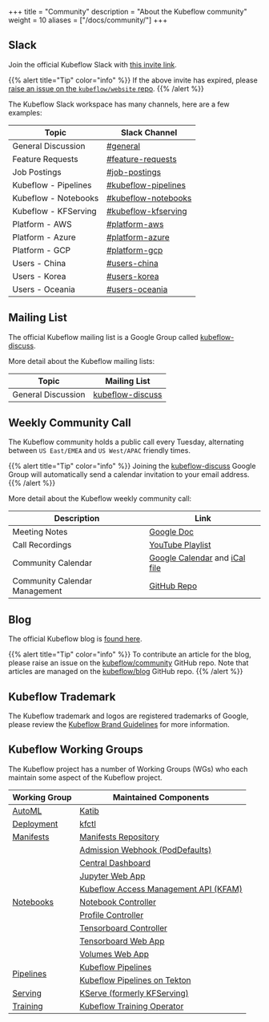 +++
title =  "Community"
description = "About the Kubeflow community"
weight = 10
aliases = ["/docs/community/"]
+++

## Slack

Join the official Kubeflow Slack with [this invite link](https://join.slack.com/t/kubeflow/shared_invite/zt-15p4qkx7a-gy2kDrQS52Y44HoSssxpcw).

{{% alert title="Tip" color="info" %}}
If the above invite has expired, please [raise an issue on the `kubeflow/website` repo](https://github.com/kubeflow/website/issues/new).
{{% /alert %}}

The Kubeflow Slack workspace has many channels, here are a few examples:

| Topic | Slack Channel |
| --- | --- |
| General Discussion | [#general](https://kubeflow.slack.com/archives/C7REE0ETX)
| Feature Requests | [#feature-requests](https://kubeflow.slack.com/archives/C01A7RYEYMB)
| Job Postings | [#job-postings](https://kubeflow.slack.com/archives/CJ9PJE5FS)
| Kubeflow - Pipelines | [#kubeflow-pipelines](https://kubeflow.slack.com/archives/CE10KS9M4)
| Kubeflow - Notebooks | [#kubeflow-notebooks](https://kubeflow.slack.com/archives/CESP7FCQ7)
| Kubeflow - KFServing | [#kubeflow-kfserving](https://kubeflow.slack.com/archives/CH6E58LNP)
| Platform - AWS | [#platform-aws](https://kubeflow.slack.com/archives/CKBA5D0MU)
| Platform - Azure | [#platform-azure](https://kubeflow.slack.com/archives/CUW6SLCPR)
| Platform - GCP | [#platform-gcp](https://kubeflow.slack.com/archives/CKH7V1M7F)
| Users - China | [#users-china](https://kubeflow.slack.com/archives/C93HYNM9C)
| Users - Korea | [#users-korea](https://kubeflow.slack.com/archives/CKPCJB9AP)
| Users - Oceania | [#users-oceania](https://kubeflow.slack.com/archives/C023ZN1R9FC)

## Mailing List

The official Kubeflow mailing list is a Google Group called [kubeflow-discuss](https://groups.google.com/g/kubeflow-discuss).

More detail about the Kubeflow mailing lists:

| Topic | Mailing List |
| --- | --- |
| General Discussion | [kubeflow-discuss](https://groups.google.com/g/kubeflow-discuss)

## Weekly Community Call

The Kubeflow community holds a public call every Tuesday, alternating between `US East/EMEA` and `US West/APAC` friendly times.

{{% alert title="Tip" color="info" %}}
Joining the [kubeflow-discuss](https://groups.google.com/g/kubeflow-discuss) Google Group will automatically send a calendar invitation to your email address.
{{% /alert %}}

More detail about the Kubeflow weekly community call:

| Description | Link |
| --- | --- |
| Meeting Notes | [Google Doc](http://bit.ly/kf-meeting-notes)
| Call Recordings | [YouTube Playlist](https://www.youtube.com/playlist?list=PLmzRWLV1CK_ypvsQu10SGRmhf2S7mbYL5)
| Community Calendar | [Google Calendar](https://calendar.google.com/calendar/embed?src=kubeflow.org_7l5vnbn8suj2se10sen81d9428%40group.calendar.google.com) and [iCal file](https://calendar.google.com/calendar/ical/kubeflow.org_7l5vnbn8suj2se10sen81d9428%40group.calendar.google.com/public/basic.ics)
| Community Calendar Management | [GitHub Repo](https://github.com/kubeflow/community/tree/master/calendar)

## Blog

The official Kubeflow blog is [found here](https://blog.kubeflow.org).

{{% alert title="Tip" color="info" %}}
To contribute an article for the blog, please raise an issue on the [kubeflow/community](https://github.com/kubeflow/community) GitHub repo.
Note that articles are managed on the [kubeflow/blog](https://github.com/kubeflow/blog) GitHub repo.
{{% /alert %}}

## Kubeflow Trademark

The Kubeflow trademark and logos are registered trademarks of Google, please review the [Kubeflow Brand Guidelines](https://github.com/kubeflow/community/blob/master/KUBEFLOW_BRAND_GUIDELINES.pdf) for more information.

## Kubeflow Working Groups

The Kubeflow project has a number of Working Groups (WGs) who each maintain some aspect of the Kubeflow project.

<div class="table-responsive">
<table class="table table-bordered">
    <thead class="thead-light">
      <tr>
        <th>Working Group</th>
        <th>Maintained Components</th>
      </tr>
    </thead>
  <tbody>
      <!-- ======================= -->
      <!-- AutoML Working Group -->
      <!-- ======================= -->
      <tr>
        <td rowspan="1" class="align-middle">
          <a href="https://github.com/kubeflow/community/tree/master/wg-automl">AutoML</a> 
        </td>
        <td>
          <a href="https://github.com/kubeflow/katib">Katib</a>
        </td>
      </tr>
      <!-- ======================= -->
      <!-- Deployment Working Group -->
      <!-- ======================= -->
      <tr>
        <td rowspan="1" class="align-middle">
          <a href="https://github.com/kubeflow/community/tree/master/wg-deployment">Deployment</a>
        </td>
        <td>
          <a href="https://github.com/kubeflow/kfctl">kfctl</a>
        </td>
      </tr>
      <!-- ======================= -->
      <!-- Manifests Working Group -->
      <!-- ======================= -->
      <tr>
        <td rowspan="1" class="align-middle">
          <a href="https://github.com/kubeflow/community/tree/master/wg-manifests">Manifests</a>
        </td>
        <td>
          <a href="https://github.com/kubeflow/manifests">Manifests Repository</a>
        </td>
      </tr>
      <!-- ======================= -->
      <!-- Notebooks Working Group -->
      <!-- ======================= -->
      <tr>
        <td rowspan="9" class="align-middle">
          <a href="https://github.com/kubeflow/community/tree/master/wg-notebooks">Notebooks</a>
        </td>
        <td>
          <a href="https://github.com/kubeflow/kubeflow/tree/master/components/admission-webhook">Admission Webhook (PodDefaults)</a>
        </td>
      </tr>
      <tr>
        <td>
          <a href="https://github.com/kubeflow/kubeflow/tree/master/components/centraldashboard">Central Dashboard</a>
        </td>
      </tr>
      <tr>
        <td>
          <a href="https://github.com/kubeflow/kubeflow/tree/master/components/crud-web-apps/jupyter">Jupyter Web App</a>
        </td>
      </tr>
      <tr>
        <td>
          <a href="https://github.com/kubeflow/kubeflow/tree/master/components/access-management">Kubeflow Access Management API (KFAM)</a>
        </td>
      </tr>
      <tr>
        <td>
          <a href="https://github.com/kubeflow/kubeflow/tree/master/components/notebook-controller">Notebook Controller</a>
        </td>
      </tr>
      <tr>
        <td>
          <a href="https://github.com/kubeflow/kubeflow/tree/master/components/profile-controller">Profile Controller</a>
        </td>
      </tr>
      <tr>
        <td>
          <a href="https://github.com/kubeflow/kubeflow/tree/master/components/tensorboard-controller">Tensorboard Controller</a>
        </td>
      </tr>
      <tr>
        <td>
          <a href="https://github.com/kubeflow/kubeflow/tree/master/components/crud-web-apps/tensorboards">Tensorboard Web App</a>
        </td>
      </tr>
      <tr>
        <td>
          <a href="https://github.com/kubeflow/kubeflow/tree/master/components/crud-web-apps/volumes">Volumes Web App</a>
        </td>
      </tr>
      <!-- ======================= -->
      <!-- Pipelines Working Group -->
      <!-- ======================= -->
      <tr>
        <td rowspan="2" class="align-middle">
          <a href="https://github.com/kubeflow/community/tree/master/wg-pipelines">Pipelines</a>
        </td>
        <td>
          <a href="https://github.com/kubeflow/pipelines">Kubeflow Pipelines</a>
        </td>
      </tr>
      <tr>
        <td>
          <a href="https://github.com/kubeflow/kfp-tekton">Kubeflow Pipelines on Tekton</a>
        </td>
      </tr>
      <!-- ======================= -->
      <!-- Serving Working Group -->
      <!-- ======================= -->
      <tr>
        <td rowspan="1" class="align-middle">
          <a href="https://github.com/kubeflow/community/tree/master/wg-serving">Serving</a>
        </td>
        <td>
          <a href="https://github.com/kserve/kserve">KServe (formerly KFServing)</a>
        </td>
      </tr>
      <!-- ======================= -->
      <!-- Training Working Group -->
      <!-- ======================= -->
      <tr>
        <td rowspan="1" class="align-middle">
          <a href="https://github.com/kubeflow/community/tree/master/wg-training">Training</a>
        </td>
        <td>
          <a href="https://github.com/kubeflow/training-operator">Kubeflow Training Operator</a>
        </td>
      </tr>
  </tbody> 
</table>
</div>
